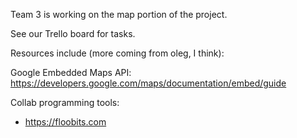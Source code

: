 Team 3 is working on the map portion of the project.

See our Trello board for tasks.

Resources include (more coming from oleg, I think):

Google Embedded Maps API:
https://developers.google.com/maps/documentation/embed/guide

Collab programming tools:
 - https://floobits.com
